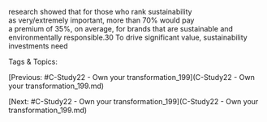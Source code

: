 research showed that for those who rank sustainability  
as very/extremely important, more than 70% would pay  
a premium of 35%, on average, for brands that are 
sustainable and environmentally responsible.30 
To drive significant value, sustainability investments need  

   Tags & Topics:
   

[Previous: #C-Study22 - Own your transformation_199](C-Study22 - Own your transformation_199.md)

[Next: #C-Study22 - Own your transformation_199](C-Study22 - Own your transformation_199.md)